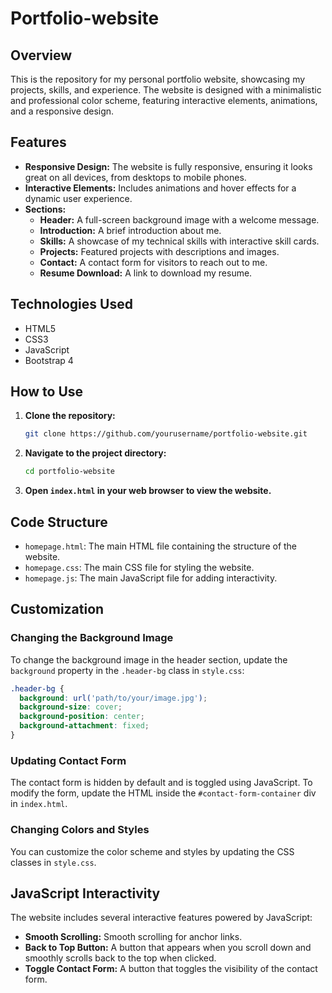 # Portfolio-website
## Overview
This is the repository for my personal portfolio website, showcasing my projects, skills, and experience. The website is designed with a minimalistic and professional color scheme, featuring interactive elements, animations, and a responsive design.

## Features
- **Responsive Design:** The website is fully responsive, ensuring it looks great on all devices, from desktops to mobile phones.
- **Interactive Elements:** Includes animations and hover effects for a dynamic user experience.
- **Sections:**
  - **Header:** A full-screen background image with a welcome message.
  - **Introduction:** A brief introduction about me.
  - **Skills:** A showcase of my technical skills with interactive skill cards.
  - **Projects:** Featured projects with descriptions and images.
  - **Contact:** A contact form for visitors to reach out to me.
  - **Resume Download:** A link to download my resume.

## Technologies Used
- HTML5
- CSS3
- JavaScript
- Bootstrap 4

## How to Use
1. **Clone the repository:**
   ```bash
   git clone https://github.com/yourusername/portfolio-website.git
   ```
2. **Navigate to the project directory:**
   ```bash
   cd portfolio-website
   ```
3. **Open `index.html` in your web browser to view the website.**

## Code Structure
- `homepage.html`: The main HTML file containing the structure of the website.
- `homepage.css`: The main CSS file for styling the website.
- `homepage.js`: The main JavaScript file for adding interactivity.

## Customization
### Changing the Background Image
To change the background image in the header section, update the `background` property in the `.header-bg` class in `style.css`:
```css
.header-bg {
  background: url('path/to/your/image.jpg'); 
  background-size: cover;
  background-position: center;
  background-attachment: fixed;
}
```

### Updating Contact Form
The contact form is hidden by default and is toggled using JavaScript. To modify the form, update the HTML inside the `#contact-form-container` div in `index.html`.

### Changing Colors and Styles
You can customize the color scheme and styles by updating the CSS classes in `style.css`.

## JavaScript Interactivity
The website includes several interactive features powered by JavaScript:
- **Smooth Scrolling:** Smooth scrolling for anchor links.
- **Back to Top Button:** A button that appears when you scroll down and smoothly scrolls back to the top when clicked.
- **Toggle Contact Form:** A button that toggles the visibility of the contact form.

